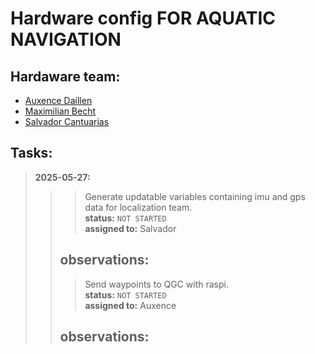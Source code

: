# Hardware config FOR AQUATIC NAVIGATION



## Hardaware team:
- [Auxence Daillen](https://www.linkedin.com/in/auxence-daillen-32aab7226/)
- [Maximilian Becht](https://www.linkedin.com/in/maximilian-becht-61a929207/)
- [Salvador Cantuarias](https://www.linkedin.com/in/salvador-cantuarias-bb5715268/?locale=en_US)

## Tasks:
>**2025-05-27:** <br>
>>>Generate updatable variables containing imu and gps data for localization team.<br>
>>>**status:** `NOT STARTED`<br>
>>>**assigned to:** Salvador<br>
>>
>>**observations:** <br>
>>-
>>
>>>Send waypoints to QGC with raspi.<br>
>>>**status:** `NOT STARTED`<br>
>>>**assigned to:** Auxence<br>
>>
>>**observations:** <br>
>>-
